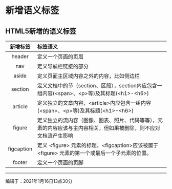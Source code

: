# 新增语义标签

## HTML5新增的语义标签

|  新增标签  | 标签语义                                                     |
| :--------: | :----------------------------------------------------------- |
|   header   | 定义一个页面的页眉                                           |
|    nav     | 定义导航栏链接的部分                                         |
|   aside    | 定义页面主区域内容之外的内容，比如侧边栏                     |
|  section   | 定义文档中的节（section、区段），section内应包含一组内容(\<span\>、\<p\>等)及其标题(\<h1\>-\<h6\>) |
|  article   | 定义独立的文章内容，\<article\>内应包含一组内容(\<span\>、\<p\>等)及其标题(\<h1\>-\<h6\>) |
|   figure   | 定义独立的流内容（图像、图表、照片、代码等等），元素的内容应该与主内容相关，但如果被删除，则不应对文档流产生影响 |
| figcaption | 定义 \<figure\> 元素的标题，\<figcaption\>应该被置于 \<figure\> 元素的第一个或最后一个子元素的位置。 |
|   footer   | 定义一个页面的页脚                                           |

------

编辑于：2021年1月16日13点30分